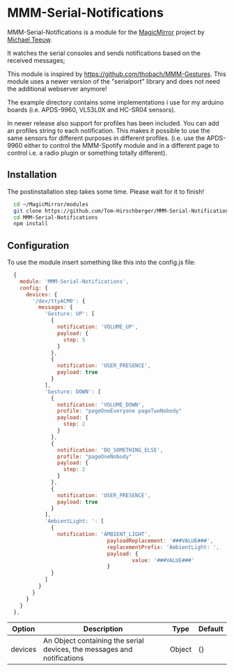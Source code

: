 # MMM-Serial-Notifications
MMM-Serial-Notifications is a module for the [MagicMirror](https://github.com/MichMich/MagicMirror) project by [Michael Teeuw](https://github.com/MichMich).

It watches the serial consoles and sends notifications based on the received messages;

This module is inspired by https://github.com/thobach/MMM-Gestures. This module uses a newer version of the "serialport" library and does not need the additional webserver anymore!

The example directory contains some implementations i use for my arduino boards (i.e. APDS-9960, VL53L0X and HC-SR04 sensors).

In newer release also support for profiles has been included. You can add an profiles string to each notification. This makes it possible to use the same sensors for different purposes in different profiles. (i.e. use the APDS-9960 either to control the MMM-Spotify module and in a different page to control i.e. a radio plugin or something totally different).

## Installation

The postinstallation step takes some time. Please wait for it to finish!

```sh
  cd ~/MagicMirror/modules
  git clone https://github.com/Tom-Hirschberger/MMM-Serial-Notifications.git
  cd MMM-Serial-Notifications
  npm install
```


## Configuration
  To use the module insert something like this into the config.js file:
```js
  {
    module: 'MMM-Serial-Notifications',
    config: {
      devices: {
        '/dev/ttyACM0': {
          messages: {
            'Gesture: UP': [
              {
                notification: 'VOLUME_UP',
                payload: {
                  step: 5
                }
              },
              {
                notification: 'USER_PRESENCE',
                payload: true
              }
            ],
            'Gesture: DOWN': [
              {
                notification: 'VOLUME_DOWN',
                profile: "pageOneEveryone pageTwoNobody"
                payload: {
                  step: 2
                }
              },
              {
                notification: 'DO_SOMETHING_ELSE',
                profile: "pageOneNobody"
                payload: {
                  step: 2
                }
              },
              {
                notification: 'USER_PRESENCE',
                payload: true
              }
            ],
            'AmbientLight: ': [
              {
                notification: 'AMBIENT_LIGHT',
								payloadReplacement: '###VALUE###',
								replacementPrefix: 'AmbientLight: ',
								payload: {
										value: '###VALUE###'
								}
              }
            ]
          }
        }
      }
    }
  },
```

| Option  | Description | Type | Default
|-------- | ----------- | ---- | -------
| devices | An Object containing the serial devices, the messages and notifications | Object | {}
